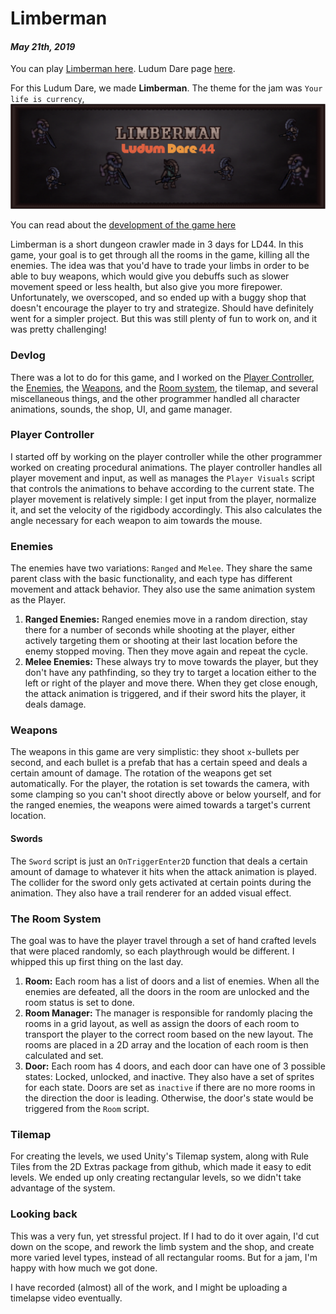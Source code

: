 [comment]: # (*.title*Limberman*.title*)
[comment]: # (*.desc*My Ludum Dare 44 entry, Limberman.*.desc*)
[comment]: # (*.tags*unity, C#, game, ludum dare, ld44, jam, 2019, project, finished, featured*.tags*)
[comment]: # (*.date*21-5-2019*.date*)

# Limberman

#### *May 21th, 2019*

You can play [Limberman here](https://krasse.itch.io/limberman). Ludum Dare page [here](https://ldjam.com/events/ludum-dare/44/limberman).

For this Ludum Dare, we made **Limberman**. The theme for the jam was `Your life is currency`,
![Limberman Cover Image](limberman_assets/coverImg.png)

You can read about the [development of the game here](http://www.hadidanial.com/blog/2019/5/limberman_devlog.html)

Limberman is a short dungeon crawler made in 3 days for LD44. In this game, your goal is to get through all the rooms in the game, killing all the enemies. The idea was that you'd have to trade your limbs in order to be able to buy weapons, which would give you debuffs such as slower movement speed or less health, but also give you more firepower. Unfortunately, we overscoped, and so ended up with a buggy shop that doesn't encourage the player to try and strategize. Should have definitely went for a simpler project. But this was still plenty of fun to work on, and it was pretty challenging!

### Devlog

There was a lot to do for this game, and I worked on the [Player Controller](#PlayerController), the [Enemies](#Enemies), the [Weapons](#Weapons), and the [Room system](#RoomSystem), the tilemap, and several miscellaneous things, and the other programmer handled all character animations, sounds, the shop, UI, and game manager.

### Player Controller

I started off by working on the player controller while the other programmer worked on creating procedural animations. The player controller handles all player movement and input, as well as manages the `Player Visuals` script that controls the animations to behave according to the current state. The player movement is relatively simple: I get input from the player, normalize it, and set the velocity of the rigidbody accordingly. This also calculates the angle necessary for each weapon to aim towards the mouse.

### Enemies

The enemies have two variations: `Ranged` and `Melee`. They share the same parent class with the basic functionality, and each type has different movement and attack behavior. They also use the same animation system as the Player.

1. **Ranged Enemies:** Ranged enemies move in a random direction, stay there for a number of seconds while shooting at the player, either actively targeting them or shooting at their last location before the enemy stopped moving. Then they move again and repeat the cycle.
2. **Melee Enemies:** These always try to move towards the player, but they don't have any pathfinding, so they try to target a location either to the left or right of the player and move there. When they get close enough, the attack animation is triggered, and if their sword hits the player, it deals damage.

### Weapons

The weapons in this game are very simplistic: they shoot `x`-bullets per second, and each bullet is a prefab that has a certain speed and deals a certain amount of damage.
The rotation of the weapons get set automatically. For the player, the rotation is set towards the camera, with some clamping so you can't shoot directly above or below yourself, and for the ranged enemies, the weapons were aimed towards a target's current location.

#### Swords

The `Sword` script is just an `OnTriggerEnter2D` function that deals a certain amount of damage to whatever it hits when the attack animation is played. The collider for the sword only gets activated at certain points during the animation. They also have a trail renderer for an added visual effect.

### The Room System

The goal was to have the player travel through a set of hand crafted levels that were placed randomly, so each playthrough would be different. I whipped this up first thing on the last day.

1. **Room:** Each room has a list of doors and a list of enemies. When all the enemies are defeated, all the doors in the room are unlocked and the room status is set to done.
2. **Room Manager:** The manager is responsible for randomly placing the rooms in a grid layout, as well as assign the doors of each room to transport the player to the correct room based on the new layout. The rooms are placed in a 2D array and the location of each room is then calculated and set.
3. **Door:** Each room has 4 doors, and each door can have one of 3 possible states: Locked, unlocked, and inactive. They also have a set of sprites for each state.
Doors are set as `inactive` if there are no more rooms in the direction the door is leading. Otherwise, the door's state would be triggered from the `Room` script.

### Tilemap

For creating the levels, we used Unity's Tilemap system, along with Rule Tiles from the 2D Extras package from github, which made it easy to edit levels. We ended up only creating rectangular levels, so we didn't take advantage of the system.

### Looking back

This was a very fun, yet stressful project. If I had to do it over again, I'd cut down on the scope, and rework the limb system and the shop, and create more varied level types, instead of all rectangular rooms. But for a jam, I'm happy with how much we got done.

I have recorded (almost) all of the work, and I might be uploading a timelapse video eventually.